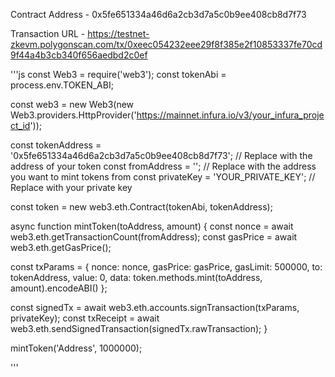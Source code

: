 Contract Address - 0x5fe651334a46d6a2cb3d7a5c0b9ee408cb8d7f73

Transaction URL - https://testnet-zkevm.polygonscan.com/tx/0xeec054232eee29f8f385e2f10853337fe70cd9f44a4b3cb340f656aedbd2c0ef

'''js
const Web3 = require('web3');
const tokenAbi = process.env.TOKEN_ABI;

const web3 = new Web3(new Web3.providers.HttpProvider('https://mainnet.infura.io/v3/your_infura_project_id'));

const tokenAddress = '0x5fe651334a46d6a2cb3d7a5c0b9ee408cb8d7f73'; // Replace with the address of your token
const fromAddress = ''; // Replace with the address you want to mint tokens from
const privateKey = 'YOUR_PRIVATE_KEY'; // Replace with your private key

const token = new web3.eth.Contract(tokenAbi, tokenAddress);

async function mintToken(toAddress, amount) {
  const nonce = await web3.eth.getTransactionCount(fromAddress);
  const gasPrice = await web3.eth.getGasPrice();

  const txParams = {
    nonce: nonce,
    gasPrice: gasPrice,
    gasLimit: 500000,
    to: tokenAddress,
    value: 0,
    data: token.methods.mint(toAddress, amount).encodeABI()
  };

  const signedTx = await web3.eth.accounts.signTransaction(txParams, privateKey);
  const txReceipt = await web3.eth.sendSignedTransaction(signedTx.rawTransaction);
}

mintToken('Address', 1000000);

'''
